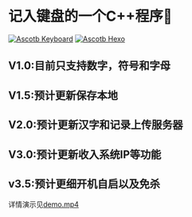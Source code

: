 
记入键盘的一个C++程序:ghost:
=
[![Ascotb Keyboard](https://img.shields.io/badge/Ascotb-Keyboard-brightgreen.svg?style=plastic&logo=github)](https://github.com/Ascotbe/Hacker-program/Keyboard-Recorder)
[![Ascotb Hexo](https://img.shields.io/badge/Ascotb-Hexo-brightgreen.svg?style=plastic&logo=github)](https://ascotbe.github.io/)

   V1.0:目前只支持数字，符号和字母
   -
   V1.5:预计更新保存本地
   -
   V2.0:预计更新汉字和记录上传服务器
   -
   V3.0:预计更新收入系统IP等功能
   -
   v3.5:预计更细开机自启以及免杀
   -
详情演示见[demo.mp4](https://github.com/Ascotbe/Keyboard-Recorder/blob/master/demo.mp4)
